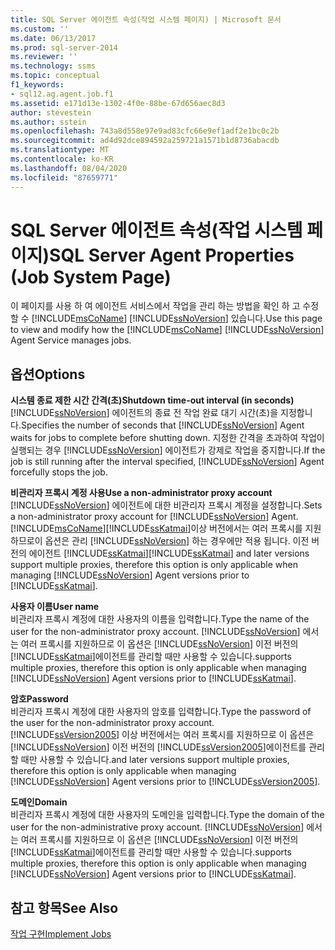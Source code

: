 ```yaml
---
title: SQL Server 에이전트 속성(작업 시스템 페이지) | Microsoft 문서
ms.custom: ''
ms.date: 06/13/2017
ms.prod: sql-server-2014
ms.reviewer: ''
ms.technology: ssms
ms.topic: conceptual
f1_keywords:
- sql12.ag.agent.job.f1
ms.assetid: e171d13e-1302-4f0e-88be-67d656aec8d3
author: stevestein
ms.author: sstein
ms.openlocfilehash: 743a8d558e97e9ad83cfc66e9ef1adf2e1bc0c2b
ms.sourcegitcommit: ad4d92dce894592a259721a1571b1d8736abacdb
ms.translationtype: MT
ms.contentlocale: ko-KR
ms.lasthandoff: 08/04/2020
ms.locfileid: "87659771"
---
```

# <a name="sql-server-agent-properties-job-system-page"></a><span data-ttu-id="ceb90-102">SQL Server 에이전트 속성(작업 시스템 페이지)</span><span class="sxs-lookup"><span data-stu-id="ceb90-102">SQL Server Agent Properties (Job System Page)</span></span>
  <span data-ttu-id="ceb90-103">이 페이지를 사용 하 여 에이전트 서비스에서 작업을 관리 하는 방법을 확인 하 고 수정할 수 [!INCLUDE[msCoName](../../includes/msconame-md.md)] [!INCLUDE[ssNoVersion](../../includes/ssnoversion-md.md)] 있습니다.</span><span class="sxs-lookup"><span data-stu-id="ceb90-103">Use this page to view and modify how the [!INCLUDE[msCoName](../../includes/msconame-md.md)] [!INCLUDE[ssNoVersion](../../includes/ssnoversion-md.md)] Agent Service manages jobs.</span></span>  
  
## <a name="options"></a><span data-ttu-id="ceb90-104">옵션</span><span class="sxs-lookup"><span data-stu-id="ceb90-104">Options</span></span>  
 <span data-ttu-id="ceb90-105">**시스템 종료 제한 시간 간격(초)**</span><span class="sxs-lookup"><span data-stu-id="ceb90-105">**Shutdown time-out interval (in seconds)**</span></span>  
 <span data-ttu-id="ceb90-106">[!INCLUDE[ssNoVersion](../../includes/ssnoversion-md.md)] 에이전트의 종료 전 작업 완료 대기 시간(초)을 지정합니다.</span><span class="sxs-lookup"><span data-stu-id="ceb90-106">Specifies the number of seconds that [!INCLUDE[ssNoVersion](../../includes/ssnoversion-md.md)] Agent waits for jobs to complete before shutting down.</span></span> <span data-ttu-id="ceb90-107">지정한 간격을 초과하여 작업이 실행되는 경우 [!INCLUDE[ssNoVersion](../../includes/ssnoversion-md.md)] 에이전트가 강제로 작업을 중지합니다.</span><span class="sxs-lookup"><span data-stu-id="ceb90-107">If the job is still running after the interval specified, [!INCLUDE[ssNoVersion](../../includes/ssnoversion-md.md)] Agent forcefully stops the job.</span></span>  
  
 <span data-ttu-id="ceb90-108">**비관리자 프록시 계정 사용**</span><span class="sxs-lookup"><span data-stu-id="ceb90-108">**Use a non-administrator proxy account**</span></span>  
 <span data-ttu-id="ceb90-109">[!INCLUDE[ssNoVersion](../../includes/ssnoversion-md.md)] 에이전트에 대한 비관리자 프록시 계정을 설정합니다.</span><span class="sxs-lookup"><span data-stu-id="ceb90-109">Sets a non-administrator proxy account for [!INCLUDE[ssNoVersion](../../includes/ssnoversion-md.md)] Agent.</span></span> [!INCLUDE[msCoName](../../includes/msconame-md.md)]<span data-ttu-id="ceb90-110">[!INCLUDE[ssKatmai](../../includes/sskatmai-md.md)]이상 버전에서는 여러 프록시를 지원 하므로이 옵션은 관리 [!INCLUDE[ssNoVersion](../../includes/ssnoversion-md.md)] 하는 경우에만 적용 됩니다. 이전 버전의 에이전트 [!INCLUDE[ssKatmai](../../includes/sskatmai-md.md)]</span><span class="sxs-lookup"><span data-stu-id="ceb90-110">[!INCLUDE[ssKatmai](../../includes/sskatmai-md.md)] and later versions support multiple proxies, therefore this option is only applicable when managing [!INCLUDE[ssNoVersion](../../includes/ssnoversion-md.md)] Agent versions prior to [!INCLUDE[ssKatmai](../../includes/sskatmai-md.md)].</span></span>  
  
 <span data-ttu-id="ceb90-111">**사용자 이름**</span><span class="sxs-lookup"><span data-stu-id="ceb90-111">**User name**</span></span>  
 <span data-ttu-id="ceb90-112">비관리자 프록시 계정에 대한 사용자의 이름을 입력합니다.</span><span class="sxs-lookup"><span data-stu-id="ceb90-112">Type the name of the user for the non-administrator proxy account.</span></span> [!INCLUDE[ssNoVersion](../../includes/ssnoversion-md.md)] <span data-ttu-id="ceb90-113">에서는 여러 프록시를 지원하므로 이 옵션은 [!INCLUDE[ssNoVersion](../../includes/ssnoversion-md.md)] 이전 버전의 [!INCLUDE[ssKatmai](../../includes/sskatmai-md.md)]에이전트를 관리할 때만 사용할 수 있습니다.</span><span class="sxs-lookup"><span data-stu-id="ceb90-113">supports multiple proxies, therefore this option is only applicable when managing [!INCLUDE[ssNoVersion](../../includes/ssnoversion-md.md)] Agent versions prior to [!INCLUDE[ssKatmai](../../includes/sskatmai-md.md)].</span></span>  
  
 <span data-ttu-id="ceb90-114">**암호**</span><span class="sxs-lookup"><span data-stu-id="ceb90-114">**Password**</span></span>  
 <span data-ttu-id="ceb90-115">비관리자 프록시 계정에 대한 사용자의 암호를 입력합니다.</span><span class="sxs-lookup"><span data-stu-id="ceb90-115">Type the password of the user for the non-administrator proxy account.</span></span> [!INCLUDE[ssVersion2005](../../includes/ssversion2005-md.md)] <span data-ttu-id="ceb90-116">이상 버전에서는 여러 프록시를 지원하므로 이 옵션은 [!INCLUDE[ssNoVersion](../../includes/ssnoversion-md.md)] 이전 버전의 [!INCLUDE[ssVersion2005](../../includes/ssversion2005-md.md)]에이전트를 관리할 때만 사용할 수 있습니다.</span><span class="sxs-lookup"><span data-stu-id="ceb90-116">and later versions support multiple proxies, therefore this option is only applicable when managing [!INCLUDE[ssNoVersion](../../includes/ssnoversion-md.md)] Agent versions prior to [!INCLUDE[ssVersion2005](../../includes/ssversion2005-md.md)].</span></span>  
  
 <span data-ttu-id="ceb90-117">**도메인**</span><span class="sxs-lookup"><span data-stu-id="ceb90-117">**Domain**</span></span>  
 <span data-ttu-id="ceb90-118">비관리자 프록시 계정에 대한 사용자의 도메인을 입력합니다.</span><span class="sxs-lookup"><span data-stu-id="ceb90-118">Type the domain of the user for the non-administrative proxy account.</span></span> [!INCLUDE[ssNoVersion](../../includes/ssnoversion-md.md)] <span data-ttu-id="ceb90-119">에서는 여러 프록시를 지원하므로 이 옵션은 [!INCLUDE[ssNoVersion](../../includes/ssnoversion-md.md)] 이전 버전의 [!INCLUDE[ssKatmai](../../includes/sskatmai-md.md)]에이전트를 관리할 때만 사용할 수 있습니다.</span><span class="sxs-lookup"><span data-stu-id="ceb90-119">supports multiple proxies, therefore this option is only applicable when managing [!INCLUDE[ssNoVersion](../../includes/ssnoversion-md.md)] Agent versions prior to [!INCLUDE[ssKatmai](../../includes/sskatmai-md.md)].</span></span>  
  
## <a name="see-also"></a><span data-ttu-id="ceb90-120">참고 항목</span><span class="sxs-lookup"><span data-stu-id="ceb90-120">See Also</span></span>  
 [<span data-ttu-id="ceb90-121">작업 구현</span><span class="sxs-lookup"><span data-stu-id="ceb90-121">Implement Jobs</span></span>](implement-jobs.md)  
  
  
